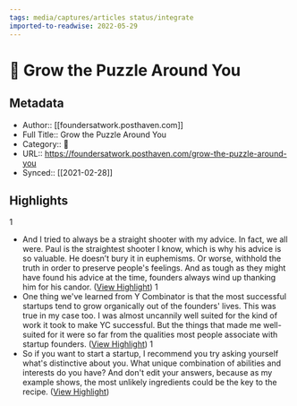 ```yaml
---
tags: media/captures/articles status/integrate
imported-to-readwise: 2022-05-29
---
```

# 📰 Grow the Puzzle Around You

## Metadata
- Author:: [[foundersatwork.posthaven.com]]
- Full Title:: Grow the Puzzle Around You
- Category:: 📰
- URL:: https://foundersatwork.posthaven.com/grow-the-puzzle-around-you
- Synced:: [[2021-02-28]]

## Highlights
1
- And I tried to always be a straight shooter with my advice. In fact, we all were. Paul is the straightest shooter I know, which is why his advice is so valuable. He doesn’t bury it in euphemisms. Or worse, withhold the truth in order to preserve people's feelings. And as tough as they might have found his advice at the time, founders always wind up thanking him for his candor. ([View Highlight](https://instapaper.com/read/1391334702/15662244))
1
- One thing we've learned from Y Combinator is that the most successful startups tend to grow organically out of the founders' lives. This was true in my case too. I was almost uncannily well suited for the kind of work it took to make YC successful. But the things that made me well-suited for it were so far from the qualities most people associate with startup founders. ([View Highlight](https://instapaper.com/read/1391334702/15662255))
1
- So if you want to start a startup, I recommend you try asking yourself what's distinctive about you. What unique combination of abilities and interests do you have? And don't edit your answers, because as my example shows, the most unlikely ingredients could be the key to the recipe. ([View Highlight](https://instapaper.com/read/1391334702/15662262))
